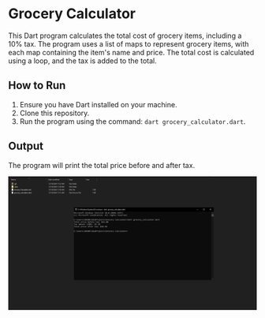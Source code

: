 # Grocery Calculator

This Dart program calculates the total cost of grocery items, including a 10% tax. The program uses a list of maps to represent grocery items, with each map containing the item's name and price. The total cost is calculated using a loop, and the tax is added to the total.

## How to Run

1. Ensure you have Dart installed on your machine.
2. Clone this repository.
3. Run the program using the command: `dart grocery_calculator.dart`.

## Output

The program will print the total price before and after tax.

![Output Screenshot](screenshot.png)
